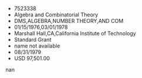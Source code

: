 
* 7523338
* Algebra and Combinatorial Theory
* DMS,ALGEBRA,NUMBER THEORY,AND COM
* 01/15/1976,03/01/1978
* Marshall Hall,CA,California Institute of Technology
* Standard Grant
*   name not available
* 08/31/1979
* USD 97,501.00

nan
